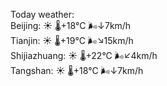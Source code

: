 Today weather:  
Beijing: ☀️   🌡️+18°C 🌬️↓7km/h  
Tianjin: ☀️   🌡️+19°C 🌬️↘15km/h  
Shijiazhuang: ☀️   🌡️+22°C 🌬️↙4km/h  
Tangshan: ☀️   🌡️+18°C 🌬️↓7km/h  
